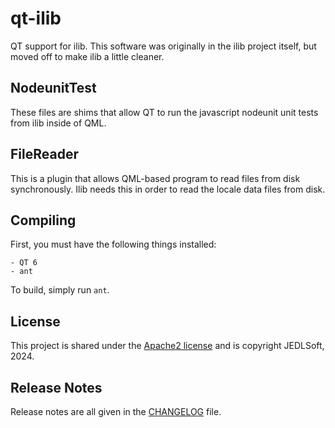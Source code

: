 # qt-ilib

QT support for ilib. This software was originally in the ilib project itself, but moved off to make ilib a little cleaner.

## NodeunitTest

These files are shims that allow QT to run the javascript nodeunit unit tests from ilib inside of QML.

## FileReader

This is a plugin that allows QML-based program to read files from disk synchronously. Ilib needs this in order to read
the locale data files from disk.

## Compiling

First, you must have the following things installed:

    - QT 6
    - ant

To build, simply run `ant`.

## License

This project is shared under the [Apache2 license](./LICENSE)
and is copyright JEDLSoft, 2024.

## Release Notes

Release notes are all given in the [CHANGELOG](./CHANGELOG.md) file.

